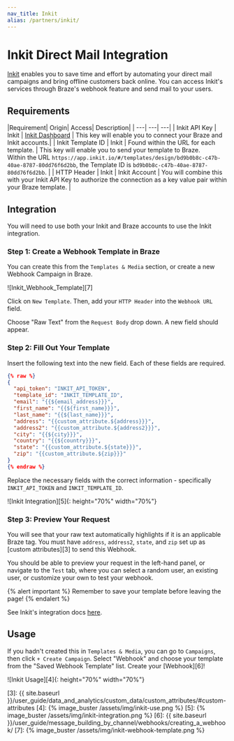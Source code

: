 ```yaml
---
nav_title: Inkit
alias: /partners/inkit/
---
```


# Inkit Direct Mail Integration

[Inkit][1] enables you to save time and effort by automating your direct mail campaigns and bring offline customers back online. You can access Inkit's services through Braze's webhook feature and send mail to your users.


## Requirements

|Requirement| Origin| Access| Description|
| ---| ---| ---|
| Inkit API Key | Inkit | [Inkit Dashboard](https://app.inkit.io/#/account/api) | This key will enable you to connect your Braze and Inkit accounts.|
| Inkit Template ID | Inkit | Found within the URL for each template. | This key will enable you to send your template to Braze. <br> Within the URL `https://app.inkit.io/#/templates/design/bd9b0b8c-c47b-40ae-8787-80dd76f6d2bb`, the Template ID is `bd9b0b8c-c47b-40ae-8787-80dd76f6d2bb`. |
| HTTP Header | Inkit | Inkit Account | You will combine this with your Inkit API Key to authorize the connection as a key value pair within your Braze template. |


## Integration

You will need to use both your Inkit and Braze accounts to use the Inkit integration.

### Step 1: Create a Webhook Template in Braze

You can create this from the `Templates & Media` section, or create a new Webhook Campaign in Braze.

![Inkit_Webhook_Template][7]

Click on `New Template`. Then, add your `HTTP Header` into the `Webhook URL` field.

Choose "Raw Text" from the `Request Body` drop down. A new field should appear.

### Step 2: Fill Out Your Template

Insert the following text into the new field. Each of these fields are required.

```json
{% raw %}
{
  "api_token": "INKIT_API_TOKEN",
  "template_id": "INKIT_TEMPLATE_ID",
  "email": "{{${email_address}}}",
  "first_name": "{{${first_name}}}",
  "last_name": "{{${last_name}}}",
  "address": "{{custom_attribute.${address}}}",
  "address2": "{{custom_attribute.${address2}}}",
  "city": "{{${city}}}",
  "country": "{{${country}}}",
  "state": "{{custom_attribute.${state}}}",
  "zip": "{{custom_attribute.${zip}}}"
}
{% endraw %}
```
Replace the necessary fields with the correct information - specifically `INKIT_API_TOKEN` and `INKIT_TEMPLATE_ID`.

![Inkit Integration][5]{: height="70%" width="70%"}


### Step 3: Preview Your Request

You will see that your raw text automatically highlights if it is an applicable Braze tag. You must have `address`, `address2`, `state`, and `zip` set up as [custom attributes][3] to send this Webhook.

You should be able to preview your request in the left-hand panel, or navigate to the `Test` tab, where you can select a random user, an existing user, or customize your own to test your webhook.

{% alert important %}
Remember to save your template before leaving the page!
{% endalert %}

See Inkit's integration docs [here][2].

## Usage

If you hadn't created this in `Templates & Media`, you can go to `Campaigns`, then click `+ Create Campaign`. Select "Webhook" and choose your template from the "Saved Webhook Template" list. Create your [Webhook][6]!

![Inkit Usage][4]{: height="70%" width="70%"}


[1]: https://inkit.io/
[2]: http://support.inkit.io/integrations/braze-inkit-integration
[3]: {{ site.baseurl }}/user_guide/data_and_analytics/custom_data/custom_attributes/#custom-attributes
[4]: {% image_buster /assets/img/inkit-use.png %}
[5]: {% image_buster /assets/img/inkit-integration.png %}
[6]: {{ site.baseurl }}/user_guide/message_building_by_channel/webhooks/creating_a_webhook/
[7]: {% image_buster /assets/img/inkit-webhook-template.png %}
